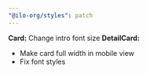 ```yaml
---
"@ilo-org/styles": patch
---
```


**Card:** Change intro font size
**DetailCard:**

- Make card full width in mobile view
- Fix font styles
